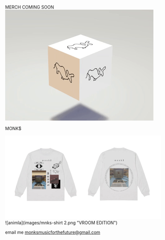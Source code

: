 MERCH COMING SOON
![animla](images/animla-cube-gif.gif "animla")


MONK$

![animla](images/mnks-shirt.png "MONK$ SHIRT")
![animla](images/mnks-shirt 2.png "VROOM EDITION")








email me
monksmusicforthefuture@gmail.com
